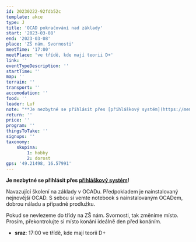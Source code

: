 ```yaml
---
id: 20230222-92fdb52c
template: akce
type: J
title: 'OCAD pokračování nad základy'
start: '2023-03-08'
end: '2023-03-08'
place: 'ZŠ nám. Svornosti'
meetTime: '17:00'
meetPlace: 've třídě, kde mají teorii D+'
link: ''
eventTypeDescription: ''
startTime: ''
map: ''
terrain: ''
transport: ''
accomodation: ''
food: ''
leader: Luf
note: "**Je nezbytné se přihlásit přes [přihláškový systém](https://members.eob.cz/zbm/)!**\r\n\r\nNavazující školení na základy v OCADu. Předpokladem je nainstalovaný nejnovější OCAD.\r\nS sebou si vemte notebook s nainstalovaným OCADem, dobrou náladu a případně prodlužku.\r\n\r\nPokud se nevlezeme do třídy na ZŠ nám. Svornosti, tak změníme místo.\r\nProsím, překontrolujte si místo konání ideálně den před konáním."
return: ''
price: ''
program: ''
thingsToTake: ''
signups: ''
taxonomy:
    skupina:
        1: hobby
        2: dorost
gps: '49.21498, 16.57991'
---
```


**Je nezbytné se přihlásit přes [přihláškový systém](https://members.eob.cz/zbm/)!**

Navazující školení na základy v OCADu. Předpokladem je nainstalovaný nejnovější OCAD.
S sebou si vemte notebook s nainstalovaným OCADem, dobrou náladu a případně prodlužku.

Pokud se nevlezeme do třídy na ZŠ nám. Svornosti, tak změníme místo.
Prosím, překontrolujte si místo konání ideálně den před konáním.
* **sraz**: 17:00 ve třídě, kde mají teorii D+
